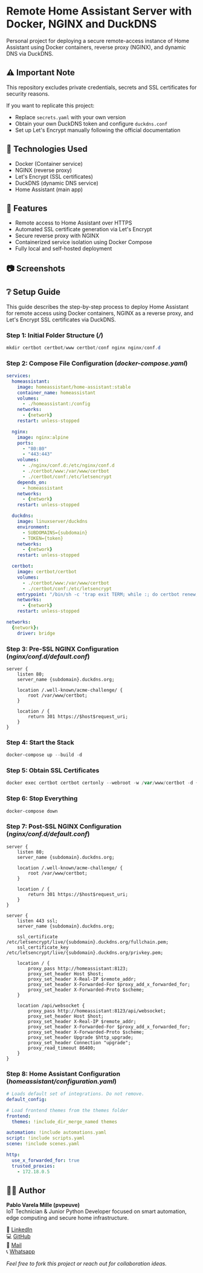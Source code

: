 # Remote Home Assistant Server with Docker, NGINX and DuckDNS

Personal project for deploying a secure remote-access instance of Home Assistant using Docker containers, reverse proxy (NGINX), and dynamic DNS via DuckDNS.

## ⚠️ Important Note
This repository excludes private credentials, secrets and SSL certificates for security reasons.

If you want to replicate this project:
- Replace `secrets.yaml` with your own version
- Obtain your own DuckDNS token and configure `duckdns.conf`
- Set up Let's Encrypt manually following the official documentation

## 🔧 Technologies Used
- Docker (Container service) 
- NGINX (reverse proxy)  
- Let's Encrypt (SSL certificates)  
- DuckDNS (dynamic DNS service)  
- Home Assistant (main app)

## 🚀 Features
- Remote access to Home Assistant over HTTPS  
- Automated SSL certificate generation via Let's Encrypt  
- Secure reverse proxy with NGINX  
- Containerized service isolation using Docker Compose  
- Fully local and self-hosted deployment  

## 📷 Screenshots


## ❔ Setup Guide
This guide describes the step-by-step process to deploy Home Assistant for remote access using Docker containers, NGINX as a reverse proxy, and Let's Encrypt SSL certificates via DuckDNS.

### Step 1: Initial Folder Structure (*/*)

```powershell
mkdir certbot certbot/www certbot/conf nginx nginx/conf.d
```

### Step 2: Compose File Configuration (*docker-compose.yaml*)

```yaml
services:
  homeassistant:
    image: homeassistant/home-assistant:stable
    container_name: homeassistant
    volumes:
      - ./homeassistant:/config
    networks:
      - {network}
    restart: unless-stopped

  nginx:
    image: nginx:alpine
    ports:
      - "80:80"
      - "443:443"
    volumes:
      - ./nginx/conf.d:/etc/nginx/conf.d
      - ./certbot/www:/var/www/certbot
      - ./certbot/conf:/etc/letsencrypt
    depends_on:
      - homeassistant
    networks:
      - {network}
    restart: unless-stopped

  duckdns:
    image: linuxserver/duckdns
    environment:
      - SUBDOMAINS={subdomain}
      - TOKEN={token}
    networks:
      - {network}
    restart: unless-stopped

  certbot:
    image: certbot/certbot
    volumes:
      - ./certbot/www:/var/www/certbot
      - ./certbot/conf:/etc/letsencrypt
    entrypoint: "/bin/sh -c 'trap exit TERM; while :; do certbot renew; sleep 12h & wait $${!}; done;'"
    networks:
      - {network}
    restart: unless-stopped

networks:
  {network}:
    driver: bridge
```

### Step 3: Pre-SSL NGINX Configuration (*nginx/conf.d/default.conf*)

```nginx
server {
    listen 80;
    server_name {subdomain}.duckdns.org;
    
    location /.well-known/acme-challenge/ {
        root /var/www/certbot;
    }
    
    location / {
        return 301 https://$host$request_uri;
    }
}
```

### Step 4: Start the Stack

```powershell
docker-compose up --build -d
```

### Step 5: Obtain SSL Certificates

```powershell
docker exec certbot certbot certonly --webroot -w /var/www/certbot -d {subdomain}.duckdns.org --email {email} --agree-tos --non-interactive
```

### Step 6: Stop Everything

```powershell
docker-compose down
```

### Step 7: Post-SSL NGINX Configuration (*nginx/conf.d/default.conf*)

```nginx
server {
    listen 80;
    server_name {subdomain}.duckdns.org;

    location /.well-known/acme-challenge/ {
        root /var/www/certbot;
    }

    location / {
        return 301 https://$host$request_uri;
    }
}

server {
    listen 443 ssl;
    server_name {subdomain}.duckdns.org;

    ssl_certificate /etc/letsencrypt/live/{subdomain}.duckdns.org/fullchain.pem;
    ssl_certificate_key /etc/letsencrypt/live/{subdomain}.duckdns.org/privkey.pem;

    location / {
        proxy_pass http://homeassistant:8123;
        proxy_set_header Host $host;
        proxy_set_header X-Real-IP $remote_addr;
        proxy_set_header X-Forwarded-For $proxy_add_x_forwarded_for;
        proxy_set_header X-Forwarded-Proto $scheme;
    }

    location /api/websocket {
        proxy_pass http://homeassistant:8123/api/websocket;
        proxy_set_header Host $host;
        proxy_set_header X-Real-IP $remote_addr;
        proxy_set_header X-Forwarded-For $proxy_add_x_forwarded_for;
        proxy_set_header X-Forwarded-Proto $scheme;
        proxy_set_header Upgrade $http_upgrade;
        proxy_set_header Connection "upgrade";
        proxy_read_timeout 86400;
    }
}
```

### Step 8: Home Assistant Configuration (*homeassistant/configuration.yaml*)

```yaml
# Loads default set of integrations. Do not remove.
default_config:

# Load frontend themes from the themes folder
frontend:
  themes: !include_dir_merge_named themes

automation: !include automations.yaml
script: !include scripts.yaml
scene: !include scenes.yaml

http:
  use_x_forwarded_for: true
  trusted_proxies:
    - 172.18.0.5
```

## 👨‍💻 Author
**Pablo Varela Mille (pvpeuve)**  
IoT Technician & Junior Python Developer focused on smart automation, edge computing and secure home infrastructure.  

🔗 [LinkedIn](https://www.linkedin.com/in/pvpeuve)  
💻 [GitHub](https://github.com/pvpeuve)  
📧 [Mail](userandroidsp@gmail.com)  
📞 [Whatsapp](+346026046086)  

*Feel free to fork this project or reach out for collaboration ideas.*
